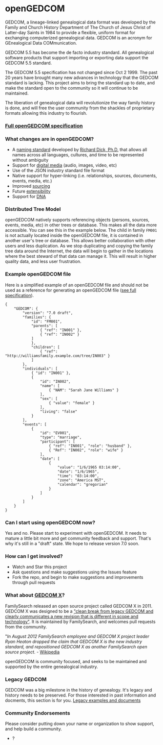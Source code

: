 # openGEDCOM
GEDCOM, a lineage-linked genealogical data format was developed by the Family and Church History Department of The Church of Jesus Christ of Latter-day Saints in 1984 to provide a flexible, uniform format for exchanging computerized genealogical data. GEDCOM is an acronym for GEnealogical Data COMmunication.

GEDCOM 5.5 has become the de facto industry standard. All genealogical software products that support importing or exporting data support the GEDCOM 5.5 standard.

The GEDCOM 5.5 specification has not changed since Oct 2 1999. The past 20 years have brought many new advances in technology that the GEDCOM standard is lacking. This project aims to bring the standard up to date, and make the standard open to the community so it will continue to be maintained.

The liberation of genealogical data will revolutionize the way family history is done, and will free the user community from the shackles of proprietary formats allowing this industry to flourish.

### [Full openGEDCOM specification](specification/index.md)

### What changes are in openGEDCOM?
- A [naming standard](specification/names.md) developed by [Richard Dick, Ph.D.](http://www.cavanaughconsulting.org/richard-dick-ph-d/) that allows all names across all languages, cultures, and time to be represented without ambiguity
- Support for [digital media](specification/sources.md#photo) (audio, images, video, etc)
- Use of the JSON industry standard file format
- Native support for hyper-linking (i.e. relationships, sources, documents, events, media, etc.)
- Improved [sourcing](specification/sources.md)
- Future [extensibility](specification/extensions.md)
- Support for [DNA](specification/sources.md#dna)

### Distributed Tree Model
openGEDCOM natively supports referencing objects (persons, sources, events, media, etc) in other trees or database. This makes all the data more accessible. You can see this in the example below. The child in family `FM001` is not actually located inside the openGEDCOM file, it is contained in another user's tree or database. This allows better collaboration with other users and less duplication. As we stop duplicating and copying the family tree data around the Internet, the data will begin to gather in the locations where the best steward of that data can manage it. This will result in higher quality data, and less user frustration.

### Example openGEDCOM file
Here is a simplified example of an openGEDCOM file and should not be used as a reference for generating an openGEDCOM file ([see full specification](specification/index.md)).
```
{
    "GEDCOM": {
        "version": "7.0 draft",
        "families": {
            "id": "FM001",
            "parents": [
                { "ref": "IN001" },
                { "ref": "IN002" }
            ]
            },
            "children": [
                { "ref": "http://williamsfamily.example.com/tree/IN003" }
            ]
        },
        "individuals": [
            { "id": "IN001" },
            {
                "id": "IN002",
                "name": [
                    { "NAM": "Sarah Jane Williams" }
                ],
                "sex": [
                    { "value": "female" }
                ],
                "living": "false"
            }
        ],
        "events": [
            {
                "id": "EV001",
                "type": "marriage",
                "participant": [
                    { "ref": "IN001", "role": "husband" },
                    { "Ref": "IN002", "role": "wife" }
                ],
                "date": [
                    {
                        "value": "1/6/1965 03:14:00",
                        "date": "1/6/1965",
                        "time": "03:14:00",
                        "zone": "America MST",
                        "calendar": "gregorian"
                    }
                ]
            }
        ]
    }
}
```

### Can I start using openGEDCOM now?
Yes and no. Please start to experiment with openGEDCOM. It needs to mature a little bit more and get community feedback and support. That's why it's still in a "draft" state. We hope to release version 7.0 soon.

### How can I get involved?
- Watch and Star this project
- Ask questions and make suggestions using the Issues feature
- Fork the repo, and begin to make suggestions and improvements through pull requests

### What about [GEDCOM X](http://www.gedcomx.org/)?
FamilySearch released an open source project called GEDCOM X in 2011. GEDCOM X was designed to be a ["clean break from legacy GEDCOM and clearly communicates a new revision that is different in scope and technology"](http://www.gedcomx.org/FAQ.html). It is maintained by FamilySearch, and welcomes pull requests from the community.

"*In August 2012 FamilySearch employee and GEDCOM X project leader Ryan Heaton dropped the claim that GEDCOM X is the new industry standard, and repositioned GEDCOM X as another FamilySearch open source project.* - [Wikipedia](https://en.wikipedia.org/wiki/GEDCOM#GEDCOM_X)

openGEDCOM is community focused, and seeks to be maintained and supported by the entire genealogical industry.

### Legacy GEDCOM
GEDCOM was a big milestone in the history of genealogy. It's legacy and history needs to be preserved. For those interested in past information and docments, this section is for you.
[Legacy examples and documents](legacy/index.md)


### Community Endorsements
Please consider putting down your name or organization to show support, and help build a community.
* ?